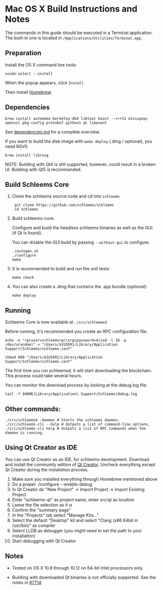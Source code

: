 Mac OS X Build Instructions and Notes
====================================
The commands in this guide should be executed in a Terminal application.
The built-in one is located in `/Applications/Utilities/Terminal.app`.

Preparation
-----------
Install the OS X command line tools:

`xcode-select --install`

When the popup appears, click `Install`.

Then install [Homebrew](https://brew.sh).

Dependencies
----------------------

    brew install automake berkeley-db4 libtool boost --c++11 miniupnpc openssl pkg-config protobuf python3 qt libevent

See [dependencies.md](dependencies.md) for a complete overview.

If you want to build the disk image with `make deploy` (.dmg / optional), you need RSVG

    brew install librsvg

NOTE: Building with Qt4 is still supported, however, could result in a broken UI. Building with Qt5 is recommended.

Build Schleems Core
------------------------

1. Clone the schleems source code and cd into `schleems`

        git clone https://github.com/schleems/schleems
        cd schleems

2.  Build schleems-core:

    Configure and build the headless schleems binaries as well as the GUI (if Qt is found).

    You can disable the GUI build by passing `--without-gui` to configure.

        ./autogen.sh
        ./configure
        make

3.  It is recommended to build and run the unit tests:

        make check

4.  You can also create a .dmg that contains the .app bundle (optional):

        make deploy

Running
-------

Schleems Core is now available at `./src/schleemsd`

Before running, it's recommended you create an RPC configuration file.

    echo -e "rpcuser=schleemsrpc\nrpcpassword=$(xxd -l 16 -p /dev/urandom)" > "/Users/${USER}/Library/Application Support/Schleems/schleems.conf"

    chmod 600 "/Users/${USER}/Library/Application Support/Schleems/schleems.conf"

The first time you run schleemsd, it will start downloading the blockchain. This process could take several hours.

You can monitor the download process by looking at the debug.log file:

    tail -f $HOME/Library/Application\ Support/Schleems/debug.log

Other commands:
-------

    ./src/schleemsd -daemon # Starts the schleems daemon.
    ./src/schleems-cli --help # Outputs a list of command-line options.
    ./src/schleems-cli help # Outputs a list of RPC commands when the daemon is running.

Using Qt Creator as IDE
------------------------
You can use Qt Creator as an IDE, for schleems development.
Download and install the community edition of [Qt Creator](https://www.qt.io/download/).
Uncheck everything except Qt Creator during the installation process.

1. Make sure you installed everything through Homebrew mentioned above
2. Do a proper ./configure --enable-debug
3. In Qt Creator do "New Project" -> Import Project -> Import Existing Project
4. Enter "schleems-qt" as project name, enter src/qt as location
5. Leave the file selection as it is
6. Confirm the "summary page"
7. In the "Projects" tab select "Manage Kits..."
8. Select the default "Desktop" kit and select "Clang (x86 64bit in /usr/bin)" as compiler
9. Select LLDB as debugger (you might need to set the path to your installation)
10. Start debugging with Qt Creator

Notes
-----

* Tested on OS X 10.8 through 10.12 on 64-bit Intel processors only.

* Building with downloaded Qt binaries is not officially supported. See the notes in [#7714](https://github.com/schleems/schleems/issues/7714)
